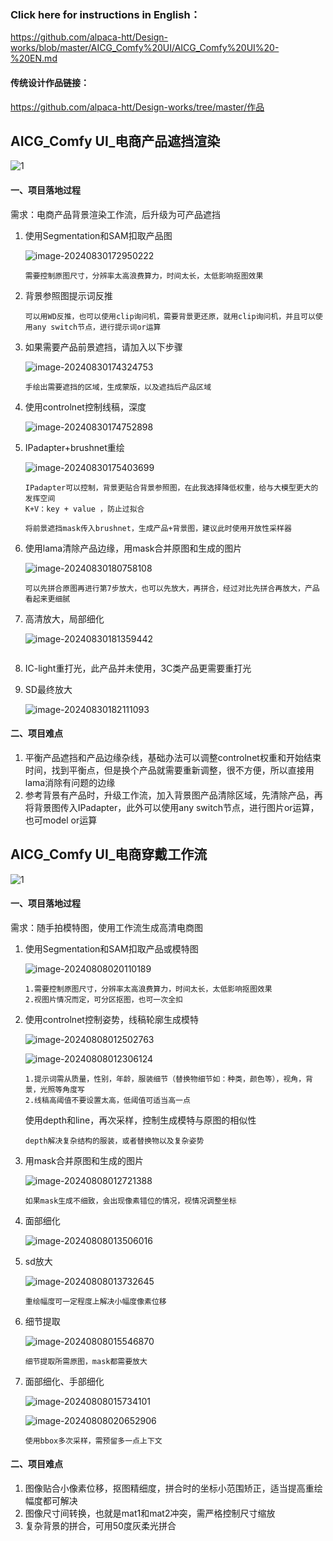 ### Click here for instructions in English：

https://github.com/alpaca-htt/Design-works/blob/master/AICG_Comfy%20UI/AICG_Comfy%20UI%20-%20EN.md

#### 传统设计作品链接：

https://github.com/alpaca-htt/Design-works/tree/master/作品

## AICG_Comfy UI_电商产品遮挡渲染

![1](https://github.com/alpaca-htt/Design-works/blob/master/AICG_Comfy%20UI/assets/E-commerce%20products%20are%20obscured%20and%20rendered.png)

#### 一、项目落地过程

需求：电商产品背景渲染工作流，后升级为可产品遮挡

1. 使用Segmentation和SAM扣取产品图

   ![image-20240830172950222](https://github.com/alpaca-htt/Design-works/blob/master/AICG_Comfy%20UI/assets/image-20240830172950222.png)

   ```
   需要控制原图尺寸，分辨率太高浪费算力，时间太长，太低影响抠图效果
   ```

   

2. 背景参照图提示词反推

   ```
   可以用WD反推，也可以使用clip询问机，需要背景更还原，就用clip询问机，并且可以使用any switch节点，进行提示词or运算
   ```

   

3. 如果需要产品前景遮挡，请加入以下步骤

   ![image-20240830174324753](https://github.com/alpaca-htt/Design-works/blob/master/AICG_Comfy%20UI/assets/image-20240830174324753.png)

   ```
   手绘出需要遮挡的区域，生成蒙版，以及遮挡后产品区域
   ```

   

4. 使用controlnet控制线稿，深度

   ![image-20240830174752898](https://github.com/alpaca-htt/Design-works/blob/master/AICG_Comfy%20UI/assets/image-20240830174752898.png)

   

5. IPadapter+brushnet重绘

   ![image-20240830175403699](https://github.com/alpaca-htt/Design-works/blob/master/AICG_Comfy%20UI/assets/image-20240830175403699.png)

   ```
   IPadapter可以控制，背景更贴合背景参照图，在此我选择降低权重，给与大模型更大的发挥空间
   K+V：key + value ，防止过拟合
   
   将前景遮挡mask传入brushnet，生成产品+背景图，建议此时使用开放性采样器
   ```

   

6. 使用lama清除产品边缘，用mask合并原图和生成的图片

   ![image-20240830180758108](https://github.com/alpaca-htt/Design-works/blob/master/AICG_Comfy%20UI/assets/image-20240830180758108.png)

   ```
   可以先拼合原图再进行第7步放大，也可以先放大，再拼合，经过对比先拼合再放大，产品看起来更细腻
   ```

   

7. 高清放大，局部细化

   ![image-20240830181359442](https://github.com/alpaca-htt/Design-works/blob/master/AICG_Comfy%20UI/assets/image-20240830181359442.png)

   ```
   
   ```

   

8. IC-light重打光，此产品并未使用，3C类产品更需要重打光

9. SD最终放大

   ![image-20240830182111093](https://github.com/alpaca-htt/Design-works/blob/master/AICG_Comfy%20UI/assets/image-20240830182111093.png)

#### 二、项目难点

1. 平衡产品遮挡和产品边缘杂线，基础办法可以调整controlnet权重和开始结束时间，找到平衡点，但是换个产品就需要重新调整，很不方便，所以直接用lama消除有问题的边缘
2. 参考背景有产品时，升级工作流，加入背景图产品清除区域，先清除产品，再将背景图传入IPadapter，此外可以使用any switch节点，进行图片or运算，也可model or运算

## AICG_Comfy UI_电商穿戴工作流

![1](https://github.com/alpaca-htt/Design-works/blob/master/AICG_Comfy%20UI/assets/workflow%20(1).png)

#### 一、项目落地过程

需求：随手拍模特图，使用工作流生成高清电商图

1. 使用Segmentation和SAM扣取产品或模特图

   ![image-20240808020110189](https://github.com/alpaca-htt/Design-works/blob/master/AICG_Comfy%20UI/assets/image-20240808020110189.png)

   ```
   1.需要控制原图尺寸，分辨率太高浪费算力，时间太长，太低影响抠图效果
   2.视图片情况而定，可分区抠图，也可一次全扣
   ```

   

2. 使用controlnet控制姿势，线稿轮廓生成模特

   ![image-20240808012502763](https://github.com/alpaca-htt/Design-works/blob/master/AICG_Comfy%20UI/assets/image-20240808012502763.png)

   ![image-20240808012306124](https://github.com/alpaca-htt/Design-works/blob/master/AICG_Comfy%20UI/assets/image-20240808012306124.png)

   ```
   1.提示词需从质量，性别，年龄，服装细节（替换物细节如：种类，颜色等），视角，背景，光照等角度写
   2.线稿高阈值不要设置太高，低阈值可适当高一点
   ```

   使用depth和line，再次采样，控制生成模特与原图的相似性

   ```
   depth解决复杂结构的服装，或者替换物以及复杂姿势
   ```

   

3. 用mask合并原图和生成的图片

   ![image-20240808012721388](https://github.com/alpaca-htt/Design-works/blob/master/AICG_Comfy%20UI/assets/image-20240808012721388.png)

   ```
   如果mask生成不细致，会出现像素错位的情况，视情况调整坐标
   ```

   

4. 面部细化

   ![image-20240808013506016](https://github.com/alpaca-htt/Design-works/blob/master/AICG_Comfy%20UI/assets/image-20240808013506016.png)

5. sd放大

   ![image-20240808013732645](https://github.com/alpaca-htt/Design-works/blob/master/AICG_Comfy%20UI/assets/image-20240808013732645.png)

   ```
   重绘幅度可一定程度上解决小幅度像素位移
   ```

   

7. 细节提取

   ![image-20240808015546870](https://github.com/alpaca-htt/Design-works/blob/master/AICG_Comfy%20UI/assets/image-20240808015546870.png)

   ```
   细节提取所需原图，mask都需要放大
   ```

   

8. 面部细化、手部细化

   ![image-20240808015734101](https://github.com/alpaca-htt/Design-works/blob/master/AICG_Comfy%20UI/assets/image-20240808015734101.png)

   
   
   ![image-20240808020652906](https://github.com/alpaca-htt/Design-works/blob/master/AICG_Comfy%20UI/assets/image-20240808020652906.png)
   
   ```
   使用bbox多次采样，需预留多一点上下文
   ```



#### 二、项目难点

1. 图像贴合小像素位移，抠图精细度，拼合时的坐标小范围矫正，适当提高重绘幅度都可解决
2. 图像尺寸间转换，也就是mat1和mat2冲突，需严格控制尺寸缩放
3. 复杂背景的拼合，可用50度灰柔光拼合
